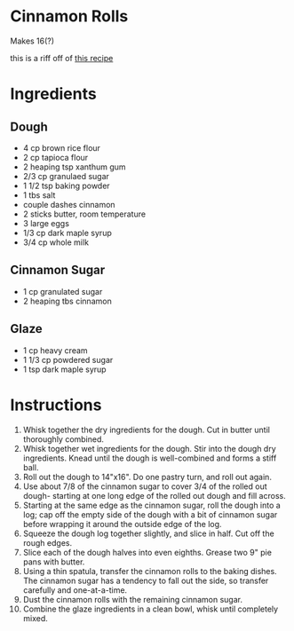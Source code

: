 # Cinnamon Rolls
Makes 16(?)

this is a riff off of [this recipe](http://www.bettycrocker.com/recipes/gluten-free-cinnamon-rolls/0ca833dd-7919-4a14-90e3-f40a9648b414) 

# Ingredients
## Dough
 * 4 cp brown rice flour
 * 2 cp tapioca flour
 * 2 heaping tsp xanthum gum
 * 2/3 cp granulaed sugar
 * 1 1/2 tsp baking powder
 * 1 tbs salt
 * couple dashes cinnamon
 * 2 sticks butter, room temperature
 * 3 large eggs
 * 1/3 cp dark maple syrup
 * 3/4 cp whole milk
 
## Cinnamon Sugar
  * 1 cp granulated sugar
  * 2 heaping tbs cinnamon
 
## Glaze
  * 1 cp heavy cream
  * 1 1/3 cp powdered sugar
  * 1 tsp dark maple syrup
  
# Instructions
 1. Whisk together the dry ingredients for the dough. Cut in butter until thoroughly combined.
 1. Whisk together wet ingredients for the dough. Stir into the dough dry ingredients. Knead until the dough is well-combined and forms a stiff ball.
 1. Roll out the dough to 14"x16". Do one pastry turn, and roll out again.
 1. Use about 7/8 of the cinnamon sugar to cover 3/4 of the rolled out dough- starting at one long edge of the rolled out dough and fill across.
 1. Starting at the same edge as the cinnamon sugar, roll the dough into a log; cap off the empty side of the dough with a bit of cinnamon sugar before wrapping it around the outside edge of the log.
 1. Squeeze the dough log together slightly, and slice in half. Cut off the rough edges.
 1. Slice each of the dough halves into even eighths. Grease two 9" pie pans with butter.
 1. Using a thin spatula, transfer the cinnamon rolls to the baking dishes. The cinnamon sugar has a tendency to fall out the side, so transfer carefully and one-at-a-time.
 1. Dust the cinnamon rolls with the remaining cinnamon sugar.
 1. Combine the glaze ingredients in a clean bowl, whisk until completely mixed.
 
 
